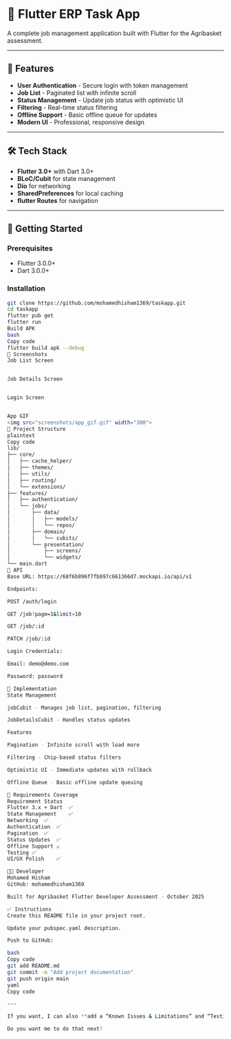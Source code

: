 # 🚀 Flutter ERP Task App

A complete job management application built with Flutter for the Agribasket assessment.

---

## 📱 Features

- **User Authentication** - Secure login with token management
- **Job List** - Paginated list with infinite scroll
- **Status Management** - Update job status with optimistic UI
- **Filtering** - Real-time status filtering
- **Offline Support** - Basic offline queue for updates
- **Modern UI** - Professional, responsive design

---

## 🛠️ Tech Stack

- **Flutter 3.0+** with Dart 3.0+
- **BLoC/Cubit** for state management
- **Dio** for networking
- **SharedPreferences** for local caching
- **flutter Routes** for navigation

---

## 🚀 Getting Started

### Prerequisites

- Flutter 3.0.0+
- Dart 3.0.0+

### Installation

```bash
git clone https://github.com/mohamedhisham1369/taskapp.git
cd taskapp
flutter pub get
flutter run
Build APK
bash
Copy code
flutter build apk --debug
📸 Screenshots
Job List Screen


Job Details Screen


Login Screen


App GIF
<img src="screenshots/app_gif.gif" width="300">
📁 Project Structure
plaintext
Copy code
lib/
├── core/
│   ├── cache_helper/
│   ├── themes/
│   ├── utils/
│   ├── routing/
│   └── extensions/
├── features/
│   ├── authentication/
│   └── jobs/
│       ├── data/
│       │   ├── models/
│       │   └── repos/
│       ├── domain/
│       │   └── cubits/
│       └── presentation/
│           ├── screens/
│           └── widgets/
└── main.dart
🔌 API
Base URL: https://68f6b896f7fb897c661366d7.mockapi.io/api/v1

Endpoints:

POST /auth/login

GET /job?page=1&limit=10

GET /job/:id

PATCH /job/:id

Login Credentials:

Email: demo@demo.com

Password: password

🎯 Implementation
State Management

jobCubit - Manages job list, pagination, filtering

JobDetailsCubit - Handles status updates

Features

Pagination - Infinite scroll with load more

Filtering - Chip-based status filters

Optimistic UI - Immediate updates with rollback

Offline Queue - Basic offline update queuing

📝 Requirements Coverage
Requirement	Status
Flutter 3.x + Dart	✅
State Management	✅
Networking	✅
Authentication	✅
Pagination	✅
Status Updates	✅
Offline Support	⚠️
Testing	✅
UI/UX Polish	✅

👨‍💻 Developer
Mohamed Hisham
GitHub: mohamedhisham1369

Built for Agribasket Flutter Developer Assessment - October 2025

✅ Instructions
Create this README file in your project root.

Update your pubspec.yaml description.

Push to GitHub:

bash
Copy code
git add README.md
git commit -m "Add project documentation"
git push origin main
yaml
Copy code

---

If you want, I can also **add a “Known Issues & Limitations” and “Testing Instructions” section** to make it fully polished for professional submission.  

Do you want me to do that next?
